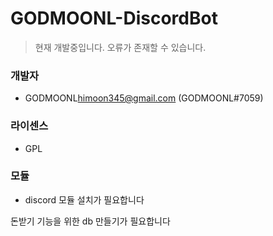 # GODMOONL-DiscordBot
>현재 개발중입니다. 오류가 존재할 수 있습니다.
### 개발자
- GODMOONL<himoon345@gmail.com> (GODMOONL#7059)

### 라이센스
- GPL

### 모듈 
- discord 모듈 설치가 필요합니다

돈받기 기능을 위한 db 만들기가 필요합니다

